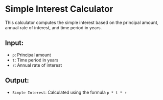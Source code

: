 # Simple Interest Calculator

This calculator computes the simple interest based on the principal amount, annual rate of interest, and time period in years.

## Input:

- `p`: Principal amount
- `t`: Time period in years
- `r`: Annual rate of interest

## Output:

- `Simple Interest`: Calculated using the formula `p * t * r`
